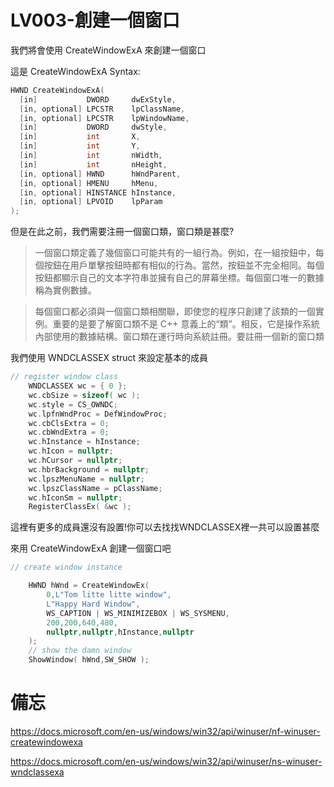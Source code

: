# LV003-創建一個窗口

我們將會使用 CreateWindowExA 來創建一個窗口

這是 CreateWindowExA Syntax:
```c++
HWND CreateWindowExA(
  [in]           DWORD     dwExStyle,
  [in, optional] LPCSTR    lpClassName,
  [in, optional] LPCSTR    lpWindowName,
  [in]           DWORD     dwStyle,
  [in]           int       X,
  [in]           int       Y,
  [in]           int       nWidth,
  [in]           int       nHeight,
  [in, optional] HWND      hWndParent,
  [in, optional] HMENU     hMenu,
  [in, optional] HINSTANCE hInstance,
  [in, optional] LPVOID    lpParam
);
```
但是在此之前，我們需要注冊一個窗口類，窗口類是甚麼?

> 一個窗口類定義了幾個窗口可能共有的一組行為。例如，在一組按鈕中，每個按鈕在用戶單擊按鈕時都有相似的行為。當然，按鈕並不完全相同。每個按鈕都顯示自己的文本字符串並擁有自己的屏幕坐標。每個窗口唯一的數據稱為實例數據。

> 每個窗口都必須與一個窗口類相關聯，即使您的程序只創建了該類的一個實例。重要的是要了解窗口類不是 C++ 意義上的“類”。相反，它是操作系統內部使用的數據結構。窗口類在運行時向系統註冊。要註冊一個新的窗口類

我們使用 WNDCLASSEX struct 來設定基本的成員

```c++
// register window class
	WNDCLASSEX wc = { 0 };
	wc.cbSize = sizeof( wc );
	wc.style = CS_OWNDC;
	wc.lpfnWndProc = DefWindowProc;
	wc.cbClsExtra = 0;
	wc.cbWndExtra = 0;
	wc.hInstance = hInstance;
	wc.hIcon = nullptr;
	wc.hCursor = nullptr;
	wc.hbrBackground = nullptr;
	wc.lpszMenuName = nullptr;
	wc.lpszClassName = pClassName;
	wc.hIconSm = nullptr;
	RegisterClassEx( &wc );
```

這裡有更多的成員還沒有設置!你可以去找找WNDCLASSEX裡一共可以設置甚麼

來用 CreateWindowExA 創建一個窗口吧

```c++
// create window instance

	HWND hWnd = CreateWindowEx(
		0,L"Tom litte litte window",
		L"Happy Hard Window",
		WS_CAPTION | WS_MINIMIZEBOX | WS_SYSMENU,
		200,200,640,480,
		nullptr,nullptr,hInstance,nullptr
	);
	// show the damn window
	ShowWindow( hWnd,SW_SHOW );
```


# 備忘

https://docs.microsoft.com/en-us/windows/win32/api/winuser/nf-winuser-createwindowexa

https://docs.microsoft.com/en-us/windows/win32/api/winuser/ns-winuser-wndclassexa


